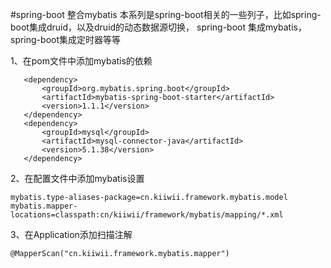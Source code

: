 #spring-boot 整合mybatis
    本系列是spring-boot相关的一些列子，比如spring-boot集成druid，以及druid的动态数据源切换，
    spring-boot 集成mybatis，spring-boot集成定时器等等

1、在pom文件中添加mybatis的依赖
    
       <dependency>
           <groupId>org.mybatis.spring.boot</groupId>
           <artifactId>mybatis-spring-boot-starter</artifactId>
           <version>1.1.1</version>
       </dependency>
       <dependency>
           <groupId>mysql</groupId>
           <artifactId>mysql-connector-java</artifactId>
           <version>5.1.38</version>
       </dependency>
       
2、在配置文件中添加mybatis设置

    mybatis.type-aliases-package=cn.kiiwii.framework.mybatis.model
    mybatis.mapper-locations=classpath:cn/kiiwii/framework/mybatis/mapping/*.xml
    
3、在Application添加扫描注解

    @MapperScan("cn.kiiwii.framework.mybatis.mapper")